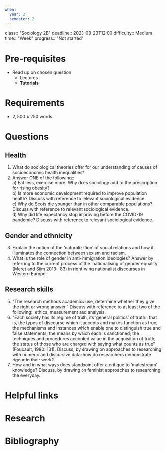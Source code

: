 ```yaml
---
when:
  year: 2
  semester: 2
---
```


class:: "Sociology 2B"
deadline:: 2023-03-23T12:00
difficulty:: Medium
time:: "Week"
progress:: "Not started"

# Pre-requisites
- Read up on chosen question
	- Lectures
	- **Tutorials**

# Requirements
- $2,500 \pm 250$ words

# Questions
## Health
1. What do sociological theories offer for our understanding of causes of  
socioeconomic health inequalities?
2. Answer ONE of the following::  
	a) Eat less, exercise more. Why does sociology add to the prescription for rising obesity?  
	b) Is more economic development required to improve population health? Discuss with reference to relevant sociological evidence.  
	c) Why do Scots die younger than in other comparable populations? Discuss with reference to relevant sociological evidence.  
	d) Why did life expectancy stop improving before the COVID-19 pandemic? Discuss with reference to relevant sociological evidence.

## Gender and ethnicity
3. Explain the notion of the ‘naturalization’ of social relations and how it illuminates the connection between sexism and racism.
4. What is the role of gender in anti-immigration ideologies? Answer by referring to the current process of the ‘nationalising of gender equality’ (Meret and Siim 2013:: 83) in right-wing nationalist discourses in Western Europe.

## Research skills
5. “The research methods academics use, determine whether they give the right or wrong answer.” Discuss with reference to at least two of the following:: ethics, measurement and analysis.
6. “Each society has its regime of truth, its ‘general politics’ of truth:: that is, the types of discourse which it accepts and makes function as true; the mechanisms and instances which enable one to distinguish true and false statements; the means by which each is sanctioned; the techniques and procedures accorded value in the acquisition of truth; the status of those who are charged with saying what counts as true” (Foucault, 1980: 131). Discuss, by drawing on approaches to researching with numeric and discursive data: how do researchers demonstrate rigour in their work?
7. How and in what ways does standpoint offer a critique to ‘malestream’   knowledge? Discuss, by drawing on feminist approaches to researching the everyday.

# Helpful links

# Research

# Bibliography
